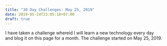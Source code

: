 ```yaml
---
title: "30 Day Challenges: May 25, 2019"
date: 2019-05-24T23:05:18+07:00
draft: true
---
```



I have taken a challenge whereid I will learn a new technology every day and blog it on this page for a month. The challenge started on May 25, 2019.